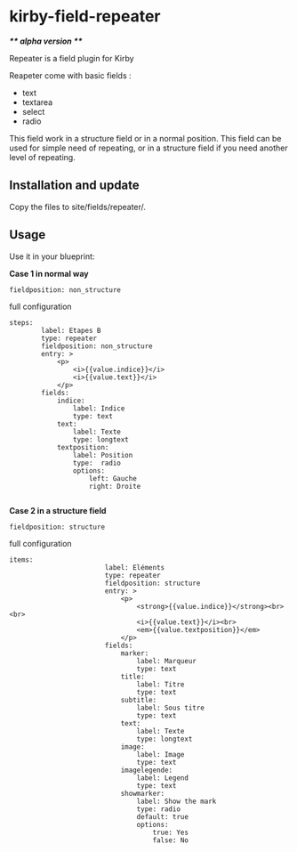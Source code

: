 # kirby-field-repeater

___** alpha version **___


Repeater is a field plugin for Kirby

Reapeter come with basic fields :
  - text
  - textarea
  - select
  - radio

This field work in a structure field or in a normal position. This field can be used for simple need of repeating, or in a structure field if you need another level of repeating.

## Installation and update

Copy the files to site/fields/repeater/.


## Usage

Use it in your blueprint:

**Case 1 in normal way**

```
fieldposition: non_structure
```
full configuration
```
steps:
		label: Etapes B
		type: repeater
		fieldposition: non_structure
		entry: >
			<p>
				<i>{{value.indice}}</i>
				<i>{{value.text}}</i>
			</p>
		fields:
			indice:
				label: Indice
				type: text
			text:
				label: Texte
				type: longtext
			textposition:
				label: Position
				type:  radio
				options:
					left: Gauche
					right: Droite
				
```

**Case 2 in a structure field**

```
fieldposition: structure
```

full configuration
  
```
items:
						label: Eléments
						type: repeater
						fieldposition: structure
						entry: >
							<p>
								<strong>{{value.indice}}</strong><br><br>
								<i>{{value.text}}</i><br>
								<em>{{value.textposition}}</em>
							</p>
						fields:
							marker:
								label: Marqueur
								type: text
							title:
								label: Titre
								type: text
							subtitle:
								label: Sous titre
								type: text
							text:
								label: Texte
								type: longtext
							image:
								label: Image
								type: text
							imagelegende:
								label: Legend
								type: text
							showmarker:
								label: Show the mark
								type: radio
								default: true
								options:
									true: Yes
									false: No
```
